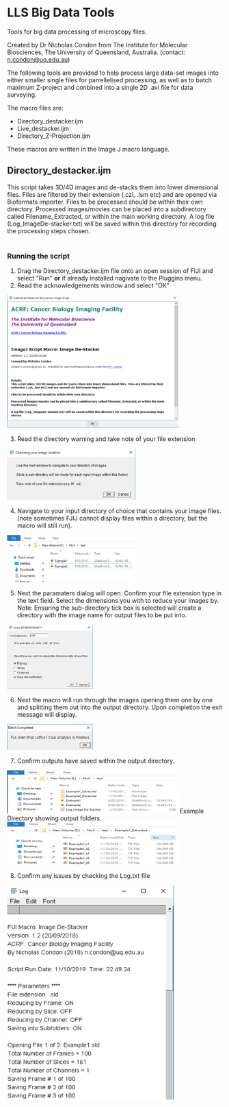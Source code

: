 # LLS Big Data Tools
Tools for big data processing of microscopy files.

Created by Dr Nicholas Condon from The Institute for Molecular Biosciences, The University of Queensland, Australia. (contact: n.condon@uq.edu.au)

The following tools are provided to help process large data-set images into either smaller single files for parrellelised processing, as well as to batch maximum Z-project and conbined into a single 2D .avi file for data surveying.

The macro files are:
* Directory_destacker.ijm
* Live_destacker.ijm
* Directory_Z-Projection.ijm

These macros are written in the Image J macro language.


## Directory_destacker.ijm 
This script takes 3D/4D images and de-stacks them into lower dimensional files. Files are filtered by their extension (.czi, .lsm etc) and are opened via Bioformats importer. Files to be processed should be within their own directory. Processed images/movies can be placed into a subdirectory called Filename_Extracted, or within the main working directory. A log file (Log_ImageDe-stacker.txt) will be saved within this directory for recording the processing steps chosen.
<br><br>
### Running the script
1. Drag the Directory_destacker.ijm file onto an open session of FIJI and select "Run" **or** if already installed nagivate to the Pluggins menu.
2. Read the acknowledgements window and select "OK"

<img src="https://github.com/NickCondon/LLS_Big_Data_Tools/blob/master/Screenshots/DDS_Splash.png"  width="400" height="310">


3. Read the directory warning and take note of your file extension
<img src="https://github.com/NickCondon/LLS_Big_Data_Tools/blob/master/Screenshots/DDS_DirectoryWarning.png"  width="300" height="120">


4. Navigate to your input directory of choice that contains your image files. (note sometimes FJIJ cannot display files within a directory, but the macro will still run).
<img src="https://github.com/NickCondon/LLS_Big_Data_Tools/blob/master/Screenshots/DDS_ExampleofInputDirectory.png"  width="300" height="110">


5. Next the paramaters dialog will open. Confirm your file extension type in the text field. Select the dimensions you with to reduce your images by. Note: Ensuring the sub-directory tick box is selected will create a directory with the image name for output files to be put into.
<img src="https://github.com/NickCondon/LLS_Big_Data_Tools/blob/master/Screenshots/DDS_Preferences.png"  width="200" height="150">


6. Next the macro will run through the images opening them one by one and splitting them out into the output directory. Upon completion the exit message will display.
<img src="https://github.com/NickCondon/LLS_Big_Data_Tools/blob/master/Screenshots/ExitMessage.png"  width="200" height="60">


7. Confirm outputs have saved within the output directory.
<img src="https://github.com/NickCondon/LLS_Big_Data_Tools/blob/master/Screenshots/DDS_OutputDirectory.png"  width="400" height="100">
Example Directory showing output folders.
<img src="https://github.com/NickCondon/LLS_Big_Data_Tools/blob/master/Screenshots/DDS_OutputDirectoryContents.png"  width="400" height="100">


8. Confirm any issues by checking the Log.txt file
<img src="https://github.com/NickCondon/LLS_Big_Data_Tools/blob/master/Screenshots/DDS_LogWindow.png"  width="390" height="500">
